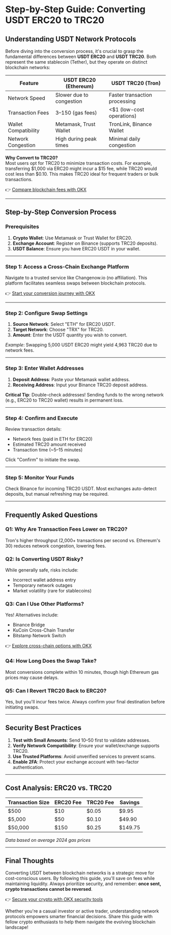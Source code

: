 # Step-by-Step Guide: Converting USDT ERC20 to TRC20  

## Understanding USDT Network Protocols  

Before diving into the conversion process, it's crucial to grasp the fundamental differences between **USDT ERC20** and **USDT TRC20**. Both represent the same stablecoin (Tether), but they operate on distinct blockchain networks:  

| Feature              | USDT ERC20 (Ethereum)       | USDT TRC20 (Tron)           |  
|-----------------------|-----------------------------|-------------------------------|  
| Network Speed         | Slower due to congestion    | Faster transaction processing |  
| Transaction Fees      | $3–$150 (gas fees)          | <$1 (low-cost operations)     |  
| Wallet Compatibility  | Metamask, Trust Wallet      | TronLink, Binance Wallet      |  
| Network Congestion    | High during peak times      | Minimal daily congestion      |  

**Why Convert to TRC20?**  
Most users opt for TRC20 to minimize transaction costs. For example, transferring $1,000 via ERC20 might incur a $15 fee, while TRC20 would cost less than $0.10. This makes TRC20 ideal for frequent traders or bulk transactions.  

👉 [Compare blockchain fees with OKX](https://bit.ly/okx-bonus)  

---

## Step-by-Step Conversion Process  

### Prerequisites  
1. **Crypto Wallet**: Use Metamask or Trust Wallet for ERC20.  
2. **Exchange Account**: Register on Binance (supports TRC20 deposits).  
3. **USDT Balance**: Ensure you have ERC20 USDT in your wallet.  

---

### Step 1: Access a Cross-Chain Exchange Platform  
Navigate to a trusted service like Changenow.io (no affiliation). This platform facilitates seamless swaps between blockchain protocols.  

👉 [Start your conversion journey with OKX](https://bit.ly/okx-bonus)  

---

### Step 2: Configure Swap Settings  
1. **Source Network**: Select "ETH" for ERC20 USDT.  
2. **Target Network**: Choose "TRX" for TRC20.  
3. **Amount**: Enter the USDT quantity you wish to convert.  

*Example*: Swapping 5,000 USDT ERC20 might yield 4,963 TRC20 due to network fees.  

---

### Step 3: Enter Wallet Addresses  
1. **Deposit Address**: Paste your Metamask wallet address.  
2. **Receiving Address**: Input your Binance TRC20 deposit address.  

**Critical Tip**: Double-check addresses! Sending funds to the wrong network (e.g., ERC20 to TRC20 wallet) results in permanent loss.  

---

### Step 4: Confirm and Execute  
Review transaction details:  
- Network fees (paid in ETH for ERC20)  
- Estimated TRC20 amount received  
- Transaction time (~5–15 minutes)  

Click "Confirm" to initiate the swap.  

---

### Step 5: Monitor Your Funds  
Check Binance for incoming TRC20 USDT. Most exchanges auto-detect deposits, but manual refreshing may be required.  

---

## Frequently Asked Questions  

### Q1: Why Are Transaction Fees Lower on TRC20?  
Tron's higher throughput (2,000+ transactions per second vs. Ethereum's 30) reduces network congestion, lowering fees.  

### Q2: Is Converting USDT Risky?  
While generally safe, risks include:  
- Incorrect wallet address entry  
- Temporary network outages  
- Market volatility (rare for stablecoins)  

### Q3: Can I Use Other Platforms?  
Yes! Alternatives include:  
- Binance Bridge  
- KuCoin Cross-Chain Transfer  
- Bitstamp Network Switch  

👉 [Explore cross-chain options with OKX](https://bit.ly/okx-bonus)  

### Q4: How Long Does the Swap Take?  
Most conversions complete within 10 minutes, though high Ethereum gas prices may cause delays.  

### Q5: Can I Revert TRC20 Back to ERC20?  
Yes, but you'll incur fees twice. Always confirm your final destination before initiating swaps.  

---

## Security Best Practices  

1. **Test with Small Amounts**: Send $10–$50 first to validate addresses.  
2. **Verify Network Compatibility**: Ensure your wallet/exchange supports TRC20.  
3. **Use Trusted Platforms**: Avoid unverified services to prevent scams.  
4. **Enable 2FA**: Protect your exchange account with two-factor authentication.  

---

## Cost Analysis: ERC20 vs. TRC20  

| Transaction Size | ERC20 Fee | TRC20 Fee | Savings |  
|-------------------|-----------|-----------|---------|  
| $500              | $10       | $0.05     | $9.95   |  
| $5,000            | $50       | $0.10     | $49.90  |  
| $50,000           | $150      | $0.25     | $149.75 |  

*Data based on average 2024 gas prices*  

---

## Final Thoughts  

Converting USDT between blockchain networks is a strategic move for cost-conscious users. By following this guide, you'll save on fees while maintaining liquidity. Always prioritize security, and remember: **once sent, crypto transactions cannot be reversed**.  

👉 [Secure your crypto with OKX security tools](https://bit.ly/okx-bonus)  

Whether you're a casual investor or active trader, understanding network protocols empowers smarter financial decisions. Share this guide with fellow crypto enthusiasts to help them navigate the evolving blockchain landscape!